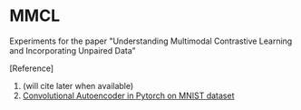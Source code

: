 # MMCL
Experiments for the paper "Understanding Multimodal Contrastive Learning and Incorporating Unpaired Data"


[Reference]
1. (will cite later when available)
2. [Convolutional Autoencoder in Pytorch on MNIST dataset](https://medium.com/dataseries/convolutional-autoencoder-in-pytorch-on-mnist-dataset-d65145c132ac)
